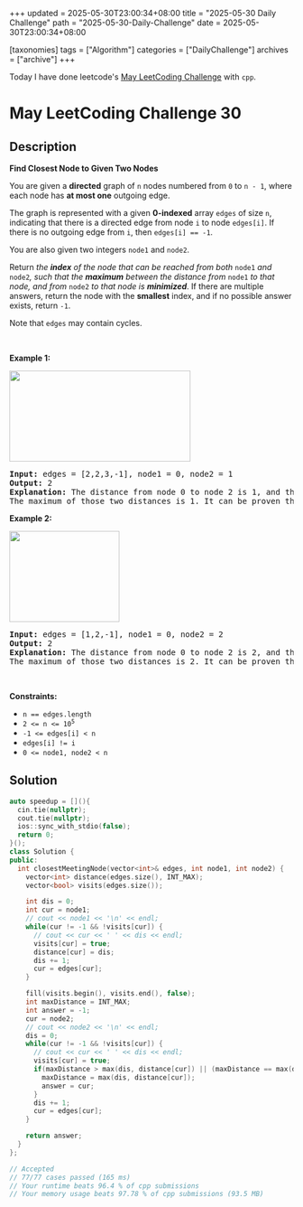 +++
updated = 2025-05-30T23:00:34+08:00
title = "2025-05-30 Daily Challenge"
path = "2025-05-30-Daily-Challenge"
date = 2025-05-30T23:00:34+08:00

[taxonomies]
tags = ["Algorithm"]
categories = ["DailyChallenge"]
archives = ["archive"]
+++

Today I have done leetcode's [May LeetCoding Challenge](https://leetcode.com/problems/find-closest-node-to-given-two-nodes/) with `cpp`.

<!-- more -->

# May LeetCoding Challenge 30

## Description

**Find Closest Node to Given Two Nodes**

<p>You are given a <strong>directed</strong> graph of <code>n</code> nodes numbered from <code>0</code> to <code>n - 1</code>, where each node has <strong>at most one</strong> outgoing edge.</p>

<p>The graph is represented with a given <strong>0-indexed</strong> array <code>edges</code> of size <code>n</code>, indicating that there is a directed edge from node <code>i</code> to node <code>edges[i]</code>. If there is no outgoing edge from <code>i</code>, then <code>edges[i] == -1</code>.</p>

<p>You are also given two integers <code>node1</code> and <code>node2</code>.</p>

<p>Return <em>the <strong>index</strong> of the node that can be reached from both </em><code>node1</code><em> and </em><code>node2</code><em>, such that the <strong>maximum</strong> between the distance from </em><code>node1</code><em> to that node, and from </em><code>node2</code><em> to that node is <strong>minimized</strong></em>. If there are multiple answers, return the node with the <strong>smallest</strong> index, and if no possible answer exists, return <code>-1</code>.</p>

<p>Note that <code>edges</code> may contain cycles.</p>

<p>&nbsp;</p>
<p><strong class="example">Example 1:</strong></p>
<img alt="" src="https://assets.leetcode.com/uploads/2022/06/07/graph4drawio-2.png" style="width: 321px; height: 161px;" />
<pre>
<strong>Input:</strong> edges = [2,2,3,-1], node1 = 0, node2 = 1
<strong>Output:</strong> 2
<strong>Explanation:</strong> The distance from node 0 to node 2 is 1, and the distance from node 1 to node 2 is 1.
The maximum of those two distances is 1. It can be proven that we cannot get a node with a smaller maximum distance than 1, so we return node 2.
</pre>

<p><strong class="example">Example 2:</strong></p>
<img alt="" src="https://assets.leetcode.com/uploads/2022/06/07/graph4drawio-4.png" style="width: 195px; height: 161px;" />
<pre>
<strong>Input:</strong> edges = [1,2,-1], node1 = 0, node2 = 2
<strong>Output:</strong> 2
<strong>Explanation:</strong> The distance from node 0 to node 2 is 2, and the distance from node 2 to itself is 0.
The maximum of those two distances is 2. It can be proven that we cannot get a node with a smaller maximum distance than 2, so we return node 2.
</pre>

<p>&nbsp;</p>
<p><strong>Constraints:</strong></p>

<ul>
	<li><code>n == edges.length</code></li>
	<li><code>2 &lt;= n &lt;= 10<sup>5</sup></code></li>
	<li><code>-1 &lt;= edges[i] &lt; n</code></li>
	<li><code>edges[i] != i</code></li>
	<li><code>0 &lt;= node1, node2 &lt; n</code></li>
</ul>


## Solution

``` cpp
auto speedup = [](){
  cin.tie(nullptr);
  cout.tie(nullptr);
  ios::sync_with_stdio(false);
  return 0;
}();
class Solution {
public:
  int closestMeetingNode(vector<int>& edges, int node1, int node2) {
    vector<int> distance(edges.size(), INT_MAX);
    vector<bool> visits(edges.size());

    int dis = 0;
    int cur = node1;
    // cout << node1 << '\n' << endl;
    while(cur != -1 && !visits[cur]) {
      // cout << cur << ' ' << dis << endl;
      visits[cur] = true;
      distance[cur] = dis;
      dis += 1;
      cur = edges[cur];
    }

    fill(visits.begin(), visits.end(), false);
    int maxDistance = INT_MAX;
    int answer = -1;
    cur = node2;
    // cout << node2 << '\n' << endl;
    dis = 0;
    while(cur != -1 && !visits[cur]) {
      // cout << cur << ' ' << dis << endl;
      visits[cur] = true;
      if(maxDistance > max(dis, distance[cur]) || (maxDistance == max(dis, distance[cur]) && answer > cur)) {
        maxDistance = max(dis, distance[cur]);
        answer = cur;
      }
      dis += 1;
      cur = edges[cur];
    }

    return answer;
  }
};

// Accepted
// 77/77 cases passed (165 ms)
// Your runtime beats 96.4 % of cpp submissions
// Your memory usage beats 97.78 % of cpp submissions (93.5 MB)
```
